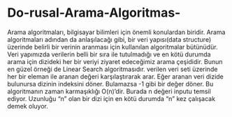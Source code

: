 # Do-rusal-Arama-Algoritmas-
Arama algoritmaları, bilgisayar bilimleri için önemli konulardan biridir. Arama algoritmaları adından da anlaşılacağı gibi,
bir veri yapısı(data structure) üzerinde belirli bir verinin aranması için kullanılan algoritmalar bütünüdür.
Veri yapımızda verilerin belli bir sıra ile tutulmadığı ve en kötü durumda arama için dizideki her bir veriyi ziyaret edeceğimiz arama çeşididir.
Bunun en güzel örneği de Linear Search algoritmasıdır.
verilen veri seti üzerinde her bir eleman ile aranan değeri karşılaştırarak arar. Eğer aranan veri dizide bulunursa dizinin indeksini döner.
Bulamazsa -1 gibi bir değer döner.
Bu algoritmanın zaman karmaşıklığı O(n)’dir. Burada n değeri inputu temsil ediyor. Uzunluğu “n” olan bir dizi için en kötü durumda “n” kez çalışacak demek oluyor.

